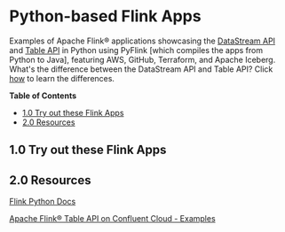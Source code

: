# Python-based Flink Apps
Examples of Apache Flink® applications showcasing the [DataStream API](https://nightlies.apache.org/flink/flink-docs-release-1.20/docs/dev/python/datastream/intro_to_datastream_api/) and [Table API](https://nightlies.apache.org/flink/flink-docs-release-1.20/docs/dev/python/table/intro_to_table_api/) in Python using PyFlink [which compiles the apps from Python to Java], featuring AWS, GitHub, Terraform, and Apache Iceberg.  What's the difference between the DataStream API and Table API?  Click [how](../.blog/datastream-vs-table-api.md) to learn the differences.

**Table of Contents**

<!-- toc -->
+ [1.0 Try out these Flink Apps](#10-try-out-these-flink-apps)
+ [2.0 Resources](#20-resources)
<!-- tocstop -->

## 1.0 Try out these Flink Apps


## 2.0 Resources

[Flink Python Docs](https://nightlies.apache.org/flink/flink-docs-master/api/python/)

[Apache Flink® Table API on Confluent Cloud - Examples](https://github.com/confluentinc/flink-table-api-python-examples)
